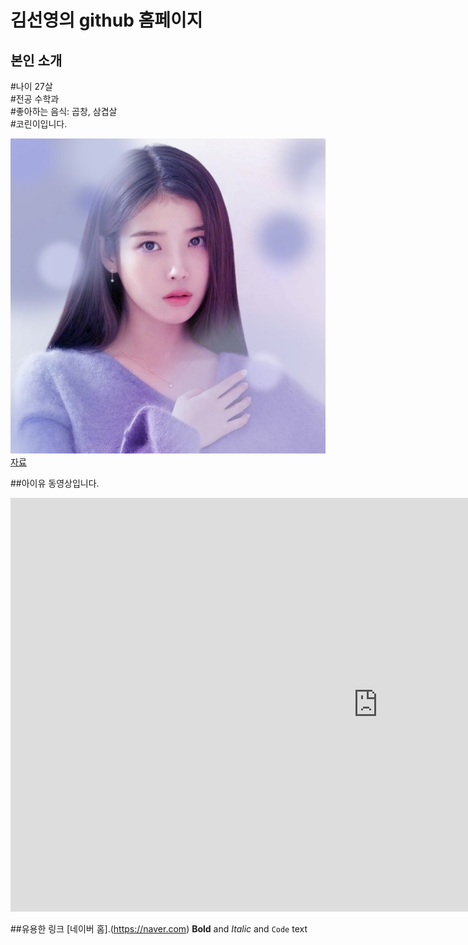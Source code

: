 # 김선영의 github 홈페이지
## 본인 소개

#나이 27살 <br>
#전공 수학과 <br>
#좋아하는 음식: 곱창, 삼겹살 <br>
#코린이입니다. 

<img src ="image.jpg" /> <br>
[자료](/project.pptx)

##아이유 동영상입니다.
<iframe width="1176" height="662" src="https://www.youtube.com/embed/3FoJqr5pIS4" title="YouTube video player" frameborder="0" allow="accelerometer; autoplay; clipboard-write; encrypted-media; gyroscope; picture-in-picture" allowfullscreen></iframe>
        
 ##유용한 링크
[네이버 홈].(https://naver.com)
**Bold** and _Italic_ and `Code` text
